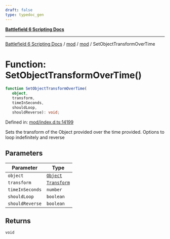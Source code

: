 ```yaml
---
draft: false
type: typedoc_gen
---
```


[**Battlefield 6 Scripting Docs**](../../../_index.md)

***

[Battlefield 6 Scripting Docs](../../../_index.md) / [mod](../../_index.md) / [mod](../_index.md) / SetObjectTransformOverTime

# Function: SetObjectTransformOverTime()

```ts
function SetObjectTransformOverTime(
   object, 
   transform, 
   timeInSeconds, 
   shouldLoop, 
   shouldReverse): void;
```

Defined in: [mod/index.d.ts:14199](https://github.com/battlefield-portal-community/portal-docs/blob/ff09b2690670f74de7e97198022e5a97ff1161ff/generators/santiago/mod/index.d.ts#L14199)

Sets the transform of the Object provided over the time provided. Options to loop indefinitely and reverse

## Parameters

| Parameter | Type |
| ------ | ------ |
| `object` | [`Object`](../Object/_index.md) |
| `transform` | [`Transform`](../Transform/_index.md) |
| `timeInSeconds` | `number` |
| `shouldLoop` | `boolean` |
| `shouldReverse` | `boolean` |

## Returns

`void`
